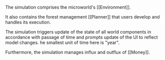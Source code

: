 The simulation comprises the microworld's [[Environment]]. 

It also contains the forest management [[Planner]] that users develop and handles its execution.

The simulation triggers update of the state of all world components in accordance with passage of time and prompts update of the UI to reflect model changes. he smallest unit of time here is "year".

 Furthermore, the simulation manages influx and outflux of [[Money]].